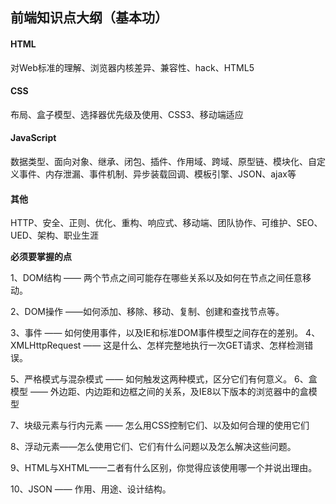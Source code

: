 ## 前端知识点大纲（基本功）


#### **HTML**

对Web标准的理解、浏览器内核差异、兼容性、hack、HTML5


#### **CSS**

布局、盒子模型、选择器优先级及使用、CSS3、移动端适应 


#### **JavaScript**

数据类型、面向对象、继承、闭包、插件、作用域、跨域、原型链、模块化、自定义事件、内存泄漏、事件机制、异步装载回调、模板引擎、JSON、ajax等

#### **其他**

HTTP、安全、正则、优化、重构、响应式、移动端、团队协作、可维护、SEO、UED、架构、职业生涯 


**必须要掌握的点**

1、DOM结构 —— 两个节点之间可能存在哪些关系以及如何在节点之间任意移动。
2、DOM操作  ——如何添加、移除、移动、复制、创建和查找节点等。
3、事件    —— 如何使用事件，以及IE和标准DOM事件模型之间存在的差别。
4、XMLHttpRequest —— 这是什么、怎样完整地执行一次GET请求、怎样检测错误。
5、严格模式与混杂模式 —— 如何触发这两种模式，区分它们有何意义。
6、盒模型 —— 外边距、内边距和边框之间的关系，及IE8以下版本的浏览器中的盒模型
7、块级元素与行内元素 —— 怎么用CSS控制它们、以及如何合理的使用它们
8、浮动元素——怎么使用它们、它们有什么问题以及怎么解决这些问题。
9、HTML与XHTML——二者有什么区别，你觉得应该使用哪一个并说出理由。
10、JSON  —— 作用、用途、设计结构。
